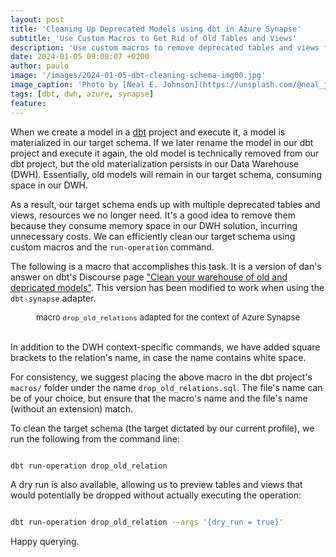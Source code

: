```yaml
---
layout: post
title: 'Cleaning Up Deprecated Models using dbt in Azure Synapse'
subtitle: 'Use Custom Macros to Get Rid of Old Tables and Views'
description: 'Use custom macros to remove deprecated tables and views from your target schema'
date: 2024-01-05 09:08:07 +0200
author: paulo
image: '/images/2024-01-05-dbt-cleaning-schema-img00.jpg'
image_caption: 'Photo by [Neal E. Johnson](https://unsplash.com/@neal_johnson?utm_content=creditCopyText&utm_medium=referral&utm_source=unsplash) on [Unsplash](https://unsplash.com/photos/brown-and-black-brush-on-brown-wooden-table-V0cSTljC92k?utm_content=creditCopyText&utm_medium=referral&utm_source=unsplash)'
tags: [dbt, dwh, azure, synapse]
feature:
---    
```


<!---
Photo by <a href="https://unsplash.com/@neal_johnson?utm_content=creditCopyText&utm_medium=referral&utm_source=unsplash">Neal E. Johnson</a> on <a href="https://unsplash.com/photos/brown-and-black-brush-on-brown-wooden-table-V0cSTljC92k?utm_content=creditCopyText&utm_medium=referral&utm_source=unsplash">Unsplash</a>
--->


When we create a model in a [dbt](https://www.getdbt.com/) project and execute it, a model is materialized in our target schema. If we later rename the model in our dbt project and execute it again, the old model is technically removed from our dbt project, but the old materialization persists in our Data Warehouse (DWH). Essentially, old models will remain in our target schema, consuming space in our DWH.

As a result, our target schema ends up with multiple deprecated tables and views, resources we no longer need. It's a good idea to remove them because they consume memory space in our DWH solution, incurring unnecessary costs. We can efficiently clean our target schema using custom macros and the `run-operation` command.

The following is a macro that accomplishes this task. It is a version of dan's answer on dbt's Discourse page ["Clean your warehouse of
old and depricated models"](https://discourse.getdbt.com/t/clean-your-warehouse-of-old-and-deprecated-models/1547/1). This version has been modified to work when using the `dbt-synapse` adapter.


<script src="https://gist.github.com/moralescastillo/43921d49bcf765af39fd76406592000f.js"></script>
<font size="-1"><center><span> macro <code>drop_old_relations</code> adapted for the context of Azure Synapse </span></center></font>
<br>

In addition to the DWH context-specific commands, we have added square brackets to the relation's name, in case the name contains white space.

For consistency, we suggest placing the above macro in the dbt project's `macros/` folder under the name `drop_old_relations.sql`. The file's name can be of your choice, but ensure that the macro's name and the file's name (without an extension) match.

To clean the target schema (the target dictated by our current profile), we run the following from the command line:

```bash 

dbt run-operation drop_old_relation

```

A dry run is also available, allowing us to preview tables and views that would potentially be dropped without actually executing the operation:


```bash 

dbt run-operation drop_old_relation --args '{dry_run = true}'

```

Happy querying. 

